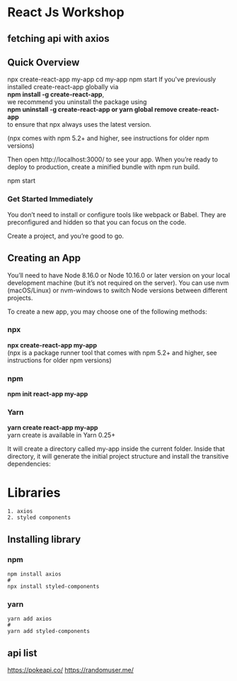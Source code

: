 # React Js Workshop
## fetching api with axios

## Quick Overview
npx create-react-app my-app
cd my-app
npm start
If you've previously installed create-react-app globally via<br> 
**npm install -g create-react-app**,<br>
we recommend you uninstall the package using<br> 
**npm uninstall -g create-react-app or yarn global remove create-react-app**<br> 
to ensure that npx always uses the latest version.

(npx comes with npm 5.2+ and higher, see instructions for older npm versions)

Then open http://localhost:3000/ to see your app.
When you’re ready to deploy to production, create a minified bundle with npm run build.

npm start

### Get Started Immediately
You don’t need to install or configure tools like webpack or Babel.
They are preconfigured and hidden so that you can focus on the code.

Create a project, and you’re good to go.

## Creating an App
You’ll need to have Node 8.16.0 or Node 10.16.0 or later version on your local development machine (but it’s not required on the server). You can use nvm (macOS/Linux) or nvm-windows to switch Node versions between different projects.

To create a new app, you may choose one of the following methods:

### npx
**npx create-react-app my-app**<br>
(npx is a package runner tool that comes with npm 5.2+ and higher, see instructions for older npm versions)

### npm
**npm init react-app my-app**

### Yarn
**yarn create react-app my-app**<br>
yarn create <starter-kit-package> is available in Yarn 0.25+

It will create a directory called my-app inside the current folder.
Inside that directory, it will generate the initial project structure and install the transitive dependencies:

# Libraries

    1. axios
    2. styled components

## Installing library

### npm

    npm install axios
    #
    npx install styled-components

### yarn

    yarn add axios
    #
    yarn add styled-components
    

## api list

https://pokeapi.co/
https://randomuser.me/